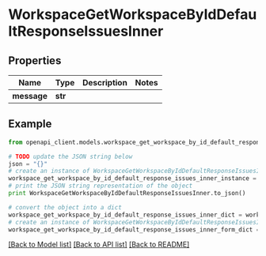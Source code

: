 # WorkspaceGetWorkspaceByIdDefaultResponseIssuesInner


## Properties

Name | Type | Description | Notes
------------ | ------------- | ------------- | -------------
**message** | **str** |  | 

## Example

```python
from openapi_client.models.workspace_get_workspace_by_id_default_response_issues_inner import WorkspaceGetWorkspaceByIdDefaultResponseIssuesInner

# TODO update the JSON string below
json = "{}"
# create an instance of WorkspaceGetWorkspaceByIdDefaultResponseIssuesInner from a JSON string
workspace_get_workspace_by_id_default_response_issues_inner_instance = WorkspaceGetWorkspaceByIdDefaultResponseIssuesInner.from_json(json)
# print the JSON string representation of the object
print WorkspaceGetWorkspaceByIdDefaultResponseIssuesInner.to_json()

# convert the object into a dict
workspace_get_workspace_by_id_default_response_issues_inner_dict = workspace_get_workspace_by_id_default_response_issues_inner_instance.to_dict()
# create an instance of WorkspaceGetWorkspaceByIdDefaultResponseIssuesInner from a dict
workspace_get_workspace_by_id_default_response_issues_inner_form_dict = workspace_get_workspace_by_id_default_response_issues_inner.from_dict(workspace_get_workspace_by_id_default_response_issues_inner_dict)
```
[[Back to Model list]](../README.md#documentation-for-models) [[Back to API list]](../README.md#documentation-for-api-endpoints) [[Back to README]](../README.md)



